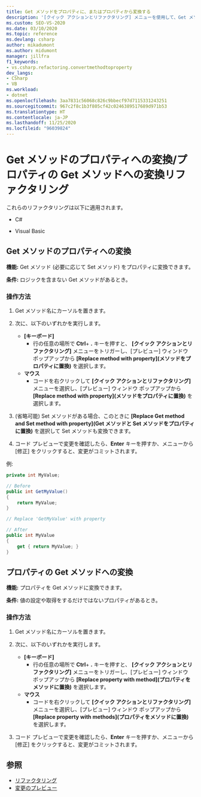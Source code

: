 ```yaml
---
title: Get メソッドをプロパティに、またはプロパティから変換する
description: '[クイック アクションとリファクタリング] メニューを使用して、Get メソッド (および必要に応じて Set メソッド) をプロパティに変換する方法について説明します。'
ms.custom: SEO-VS-2020
ms.date: 03/10/2020
ms.topic: reference
ms.devlang: csharp
author: mikadumont
ms.author: midumont
manager: jillfra
f1_keywords:
- vs.csharp.refactoring.convertmethodtoproperty
dev_langs:
- CSharp
- VB
ms.workload:
- dotnet
ms.openlocfilehash: 3aa7831c56068c826c9bbecf97d7115331243251
ms.sourcegitcommit: 967c2f8c1b3f805cf42c0246389517689d971b53
ms.translationtype: HT
ms.contentlocale: ja-JP
ms.lasthandoff: 11/25/2020
ms.locfileid: "96039824"
---
```

# <a name="convert-get-method-to-property--convert-property-to-get-method-refactorings"></a>Get メソッドのプロパティへの変換/プロパティの Get メソッドへの変換リファクタリング

これらのリファクタリングは以下に適用されます。

- C#

- Visual Basic

## <a name="convert-get-method-to-property"></a>Get メソッドのプロパティへの変換

**機能:** Get メソッド (必要に応じて Set メソッド) をプロパティに変換できます。

**条件:** ロジックを含まない Get メソッドがあるとき。

### <a name="how-to"></a>操作方法

1. Get メソッド名にカーソルを置きます。

1. 次に、以下のいずれかを実行します。

   - **[キーボード]**
      - 行の任意の場所で **Ctrl**+ **.** キーを押すと、 **[クイック アクションとリファクタリング]** メニューをトリガーし、[プレビュー] ウィンドウ ポップアップから **[Replace method with property]\(メソッドをプロパティに置換\)** を選択します。
   - **マウス**
      - コードを右クリックして **[クイック アクションとリファクタリング]** メニューを選択し、[プレビュー] ウィンドウ ポップアップから **[Replace method with property]\(メソッドをプロパティに置換\)** を選択します。

1. (省略可能) Set メソッドがある場合、このときに **[Replace Get method and Set method with property]\(Get メソッドと Set メソッドをプロパティに置換\)** を選択して Set メソッドも変換できます。

1. コード プレビューで変更を確認したら、**Enter** キーを押すか、メニューから [修正] をクリックすると、変更がコミットされます。

例:

```csharp
private int MyValue;

// Before
public int GetMyValue()
{
    return MyValue;
}

// Replace 'GetMyValue' with property

// After
public int MyValue
{
    get { return MyValue; }
}
```

## <a name="convert-property-to-get-method"></a>プロパティの Get メソッドへの変換

**機能:** プロパティを Get メソッドに変換できます。

**条件:** 値の設定や取得をするだけではないプロパティがあるとき。

### <a name="how-to"></a>操作方法

1. Get メソッド名にカーソルを置きます。

1. 次に、以下のいずれかを実行します。

   - **[キーボード]**
      - 行の任意の場所で **Ctrl**+ **.** キーを押すと、 **[クイック アクションとリファクタリング]** メニューをトリガーし、[プレビュー] ウィンドウ ポップアップから **[Replace property with method]\(プロパティをメソッドに置換\)** を選択します。
   - **マウス**
      - コードを右クリックして **[クイック アクションとリファクタリング]** メニューを選択し、[プレビュー] ウィンドウ ポップアップから **[Replace property with methods]\(プロパティをメソッドに置換\)** を選択します。

1. コード プレビューで変更を確認したら、**Enter** キーを押すか、メニューから [修正] をクリックすると、変更がコミットされます。

## <a name="see-also"></a>参照

- [リファクタリング](../refactoring-in-visual-studio.md)
- [変更のプレビュー](../../ide/preview-changes.md)
